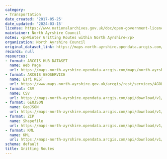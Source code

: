 ```yaml
---
category:
- Transportation
date_created: '2017-05-25'
date_updated: '2024-03-15'
license: https://www.nationalarchives.gov.uk/doc/open-government-licence/version/3/
maintainer: North Ayrshire Council
notes: <p>Winter Gritting Routes within North Ayrshire</p>
organization: North Ayrshire Council
original_dataset_link: https://maps-north-ayrshire.opendata.arcgis.com/maps/north-ayrshire::gritting-routes
records: null
resources:
- format: ARCGIS HUB DATASET
  name: Web Page
  url: https://maps-north-ayrshire.opendata.arcgis.com/maps/north-ayrshire::gritting-routes
- format: ARCGIS GEOSERVICE
  name: Esri REST
  url: https://www.maps.north-ayrshire.gov.uk/arcgis/rest/services/AGOL/Open_Data_Portal/MapServer/14
- format: CSV
  name: CSV
  url: https://maps-north-ayrshire.opendata.arcgis.com/api/download/v1/items/1a91bc0438354a679999f0fa84264a57/csv?layers=14
- format: GEOJSON
  name: GeoJSON
  url: https://maps-north-ayrshire.opendata.arcgis.com/api/download/v1/items/1a91bc0438354a679999f0fa84264a57/geojson?layers=14
- format: ZIP
  name: Shapefile
  url: https://maps-north-ayrshire.opendata.arcgis.com/api/download/v1/items/1a91bc0438354a679999f0fa84264a57/shapefile?layers=14
- format: KML
  name: KML
  url: https://maps-north-ayrshire.opendata.arcgis.com/api/download/v1/items/1a91bc0438354a679999f0fa84264a57/kml?layers=14
schema: default
title: Gritting Routes
---
```

